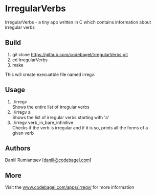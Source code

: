 # IrregularVerbs
IrregularVerbs - a tiny app written in C which contains information about irregular verbs
## Build
1. git clone https://github.com/codebagel/IrregularVerbs.git  
2. cd IrregularVerbs  
3. make

This will create execuatble file named irregv.
## Usage
1. ./irregv  
Shows the entire list of irregular verbs
2. ./irregv a  
Shows the list of irregular verbs starting with 'a'
3. ./irregv verb_in_bare_infinitive  
Checks if the verb is irregular and if it is so, prints all the forms of a given verb
## Authors
Daniil Rumiantsev [daniil@codebagel.com]
## More
Visit the www.codebagel.com/apps/irregv/ for more information
